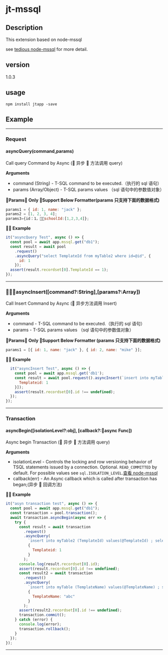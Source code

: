 # jt-mssql

## Description

This extension based on node-mssql

see [tedious node-mssql](https://github.com/tiandaox/egg-mssql) for more detail.

## version

1.0.3

## usage

```npm
npm install jtapp -save
```

## Example

---

### **Request**

#### **asyncQuery(command,params)**

Call query Command by Async ( 异步  方法调用 query)

**Arguments**

- command (String) - T-SQL command to be executed.（执行的 sql 语句）
- params (Array/Object) - T-SQL params values （sql 语句中的参数值对象）

**Params Only Support Below Formatter(params 只支持下面的数据格式)**

```js
params1 = { id: 1, name: "jack" };
params2 = [1, 2, 3, 4];
params3={id：1，schoolId:[1,2,3,4]};
```

** Example**

```js
it("asyncQuery Test", async () => {
  const pool = await app.mssql.get("db1");
  const result = await pool
    .request()
    .asyncQuery("select TemplateId from myTable2 where id=@id", {
      id: 1
    });
  assert(result.recordset[0].TemplateId == 1);
});
```

---

### **asyncInsert([command?:String],[params?:Array])**

Call Insert Command by Async ( 异步方法调用 Insert)

**Arguments**

- command - T-SQL command to be executed.（执行的 sql 语句）
- params - T-SQL params values （sql 语句中的参数值对象）

**Params Only Support Below Formatter (params 只支持下面的数据格式)**

```js
params1 = [{ id: 1, name: "jack" }, { id: 2, name: "mike" }];
```

** Example**

```js
  it("asyncInsert Test", async () => {
    const pool = await app.mssql.get('db1');
    const result = await pool.request().asyncInsert(`insert into myTable2 (TemplateId) values(@TemplateId) ; select SCOPE_IDENTITY() as id`, [{
      Templateid: 1
    }]);
    assert(result.recordset[0].id !== undefined);
  });
});
```

---

### **Transaction**

#### **asyncBegin([isolationLevel?:obj], [callback?:async Func])**

Async begin Transaction ( 异步  方法调用 query)

**Arguments**

- isolationLevel - Controls the locking and row versioning behavior of TSQL statements issued by a connection. Optional. `READ_COMMITTED` by default. For possible values see `sql.ISOLATION_LEVEL`.[查看 node-mssql](https://github.com/tiandaox/egg-mssql)
- callback(err) - An Async callback which is called after transaction has began;(异步  回调方法)

** Example**

```js
it("asyn transaction test", async () => {
  const pool = await app.mssql.get("db1");
  const transaction = pool.transaction();
  await transaction.asyncBegin(async err => {
    try {
      const result = await transaction
        .request()
        .asyncQuery(
          `insert into myTable2 (TemplateId) values(@TemplateId) ; select SCOPE_IDENTITY() as id`,
          {
            Templateid: 1
          }
        );
      console.log(result.recordset[0].id);
      assert(result.recordset[0].id !== undefined);
      const result2 = await transaction
        .request()
        .asyncQuery(
          `insert into myTable (TemplateName) values(@TemplateName) ; select SCOPE_IDENTITY() as id`,
          {
            TemplateName: "abc"
          }
        );
      assert(result2.recordset[0].id !== undefined);
      transaction.commit();
    } catch (error) {
      console.log(error);
      transaction.rollback();
    }
  });
});
```

---
